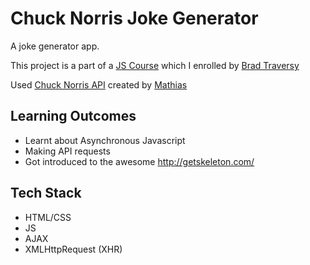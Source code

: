 

# Chuck Norris Joke Generator
A joke generator app.

This project is a part of a [JS Course](https://udemy.com/course/modern-javascript-from-the-beginning/) which I enrolled by [Brad Traversy](https://github.com/bradtraversy)

Used [Chuck Norris API](https://api.chucknorris.io/) created by [Mathias](https://github.com/matchilling)

## Learning Outcomes
- Learnt about Asynchronous Javascript
- Making API requests
- Got introduced to the awesome http://getskeleton.com/ 


## Tech Stack
- HTML/CSS
- JS
- AJAX 
- XMLHttpRequest (XHR)


